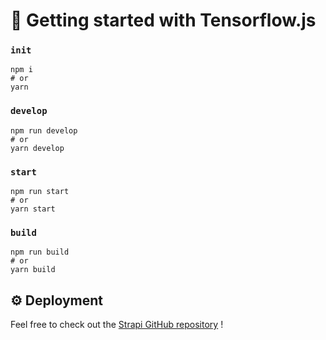 # 🚀 Getting started with Tensorflow.js

### `init`

```
npm i
# or
yarn
```

### `develop`

```
npm run develop
# or
yarn develop
```

### `start`

```
npm run start
# or
yarn start
```

### `build`

```
npm run build
# or
yarn build
```

## ⚙️ Deployment

Feel free to check out the [Strapi GitHub repository](https://github.com/strapi/strapi) !
